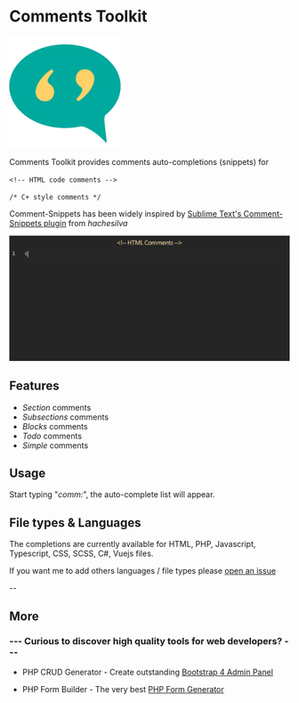 # Comments Toolkit

![Comments Toolkit Logo](comments-toolkit-logo.png)

Comments Toolkit provides comments auto-completions (snippets) for

`<!-- HTML code comments -->`

`/* C+ style comments */`

Comment-Snippets has been widely inspired by [Sublime Text's Comment-Snippets plugin](https://github.com/hachesilva/Comment-Snippets) from *hachesilva*

![Comments Toolkit Completions Preview](vsc-comment-toolkit.gif)

## Features

- *Section* comments
- *Subsections* comments
- *Blocks* comments
- *Todo* comments
- *Simple* comments

## Usage

Start typing "*comm:*", the auto-complete list will appear.

## File types & Languages

The completions are currently available for HTML, PHP, Javascript, Typescript, CSS, SCSS, C#, Vuejs files.

If you want me to add others languages / file types please [open an issue](https://github.com/migliori/vsc-comments-toolkit/issues)

--

## More

### --- Curious to discover high quality tools for web developers? ---

- PHP CRUD Generator - Create outstanding [Bootstrap 4 Admin Panel](https://www.phpcrudgenerator.com)

- PHP Form Builder - The very best [PHP Form Generator](https://www.phpformbuilder.pro)
